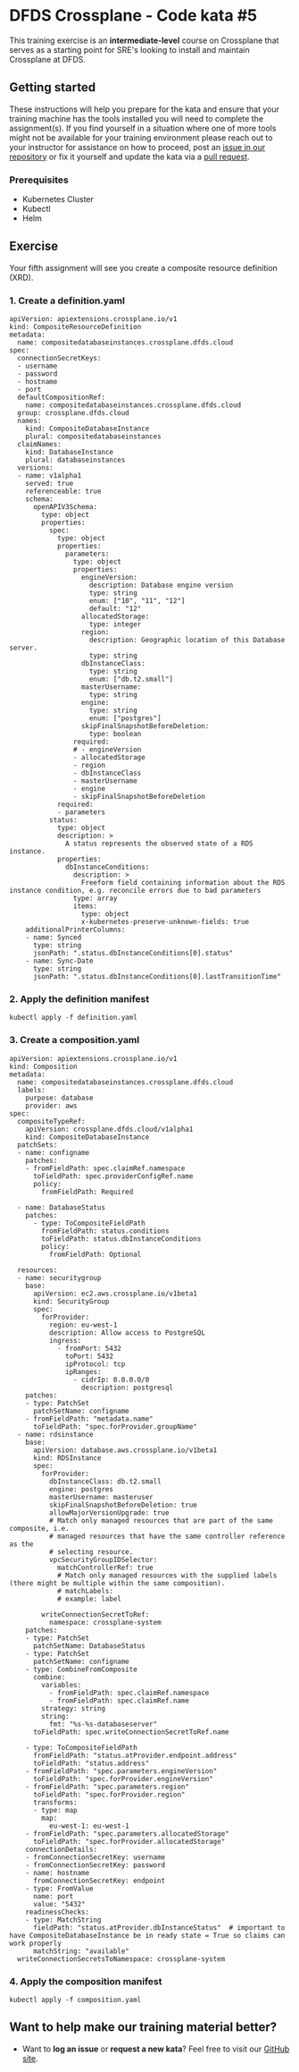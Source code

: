 DFDS Crossplane - Code kata #5
======================================

This training exercise is an **intermediate-level** course on Crossplane that serves as a starting point for SRE's looking to install and maintain Crossplane at DFDS.

## Getting started
These instructions will help you prepare for the kata and ensure that your training machine has the tools installed you will need to complete the assignment(s). If you find yourself in a situation where one of more tools might not be available for your training environment please reach out to your instructor for assistance on how to proceed, post an [issue in our repository](https://github.com/dfds/dojo/issues) or fix it yourself and update the kata via a [pull request](https://github.com/dfds/dojo/pulls).

### Prerequisites
* Kubernetes Cluster
* Kubectl
* Helm

## Exercise
Your fifth assignment will see you create a composite resource definition (XRD). 

### 1. Create a definition.yaml
```
apiVersion: apiextensions.crossplane.io/v1
kind: CompositeResourceDefinition
metadata:
  name: compositedatabaseinstances.crossplane.dfds.cloud
spec:
  connectionSecretKeys:
  - username
  - password
  - hostname
  - port
  defaultCompositionRef:
    name: compositedatabaseinstances.crossplane.dfds.cloud
  group: crossplane.dfds.cloud
  names:
    kind: CompositeDatabaseInstance
    plural: compositedatabaseinstances
  claimNames:
    kind: DatabaseInstance
    plural: databaseinstances
  versions:
  - name: v1alpha1
    served: true
    referenceable: true
    schema:
      openAPIV3Schema:
        type: object
        properties:
          spec:
            type: object
            properties:
              parameters:
                type: object
                properties:
                  engineVersion:
                    description: Database engine version
                    type: string
                    enum: ["10", "11", "12"]
                    default: "12"
                  allocatedStorage:
                    type: integer
                  region:
                    description: Geographic location of this Database server.
                    type: string
                  dbInstanceClass:
                    type: string
                    enum: ["db.t2.small"]
                  masterUsername:
                    type: string
                  engine:
                    type: string
                    enum: ["postgres"]
                  skipFinalSnapshotBeforeDeletion:
                    type: boolean
                required:
                # - engineVersion
                - allocatedStorage
                - region
                - dbInstanceClass
                - masterUsername
                - engine
                - skipFinalSnapshotBeforeDeletion
            required:
            - parameters
          status:
            type: object
            description: >
              A status represents the observed state of a RDS instance.
            properties:
              dbInstanceConditions:
                description: >
                  Freeform field containing information about the RDS instance condition, e.g. reconcile errors due to bad parameters
                type: array
                items:
                  type: object
                  x-kubernetes-preserve-unknown-fields: true
    additionalPrinterColumns:
    - name: Synced
      type: string
      jsonPath: ".status.dbInstanceConditions[0].status"
    - name: Sync-Date
      type: string
      jsonPath: ".status.dbInstanceConditions[0].lastTransitionTime"
```

### 2. Apply the definition manifest
```
kubectl apply -f definition.yaml
```

### 3. Create a composition.yaml

```
apiVersion: apiextensions.crossplane.io/v1
kind: Composition
metadata:
  name: compositedatabaseinstances.crossplane.dfds.cloud
  labels:
    purpose: database
    provider: aws
spec:
  compositeTypeRef:
    apiVersion: crossplane.dfds.cloud/v1alpha1
    kind: CompositeDatabaseInstance
  patchSets:
  - name: configname
    patches:
    - fromFieldPath: spec.claimRef.namespace
      toFieldPath: spec.providerConfigRef.name
      policy:
        fromFieldPath: Required

  - name: DatabaseStatus
    patches:
      - type: ToCompositeFieldPath
        fromFieldPath: status.conditions
        toFieldPath: status.dbInstanceConditions
        policy:
          fromFieldPath: Optional

  resources:
  - name: securitygroup
    base:
      apiVersion: ec2.aws.crossplane.io/v1beta1
      kind: SecurityGroup
      spec:
        forProvider:
          region: eu-west-1
          description: Allow access to PostgreSQL
          ingress:
            - fromPort: 5432
              toPort: 5432
              ipProtocol: tcp
              ipRanges:
                - cidrIp: 0.0.0.0/0
                  description: postgresql
    patches:
    - type: PatchSet
      patchSetName: configname
    - fromFieldPath: "metadata.name"
      toFieldPath: "spec.forProvider.groupName"     
  - name: rdsinstance
    base:
      apiVersion: database.aws.crossplane.io/v1beta1
      kind: RDSInstance
      spec:
        forProvider:
          dbInstanceClass: db.t2.small
          engine: postgres
          masterUsername: masteruser
          skipFinalSnapshotBeforeDeletion: true
          allowMajorVersionUpgrade: true
          # Match only managed resources that are part of the same composite, i.e.
          # managed resources that have the same controller reference as the
          # selecting resource.
          vpcSecurityGroupIDSelector:
            matchControllerRef: true
            # Match only managed resources with the supplied labels (there might be multiple within the same composition).
            # matchLabels:
            # example: label

        writeConnectionSecretToRef:
          namespace: crossplane-system
    patches:
    - type: PatchSet
      patchSetName: DatabaseStatus    
    - type: PatchSet
      patchSetName: configname
    - type: CombineFromComposite
      combine:
        variables: 
          - fromFieldPath: spec.claimRef.namespace          
          - fromFieldPath: spec.claimRef.name    
        strategy: string        
        string:
          fmt: "%s-%s-databaseserver"
      toFieldPath: spec.writeConnectionSecretToRef.name

    - type: ToCompositeFieldPath
      fromFieldPath: "status.atProvider.endpoint.address"
      toFieldPath: "status.address"
    - fromFieldPath: "spec.parameters.engineVersion"
      toFieldPath: "spec.forProvider.engineVersion"
    - fromFieldPath: "spec.parameters.region"
      toFieldPath: "spec.forProvider.region"
      transforms:
      - type: map
        map:
          eu-west-1: eu-west-1
    - fromFieldPath: "spec.parameters.allocatedStorage"
      toFieldPath: "spec.forProvider.allocatedStorage"
    connectionDetails:
    - fromConnectionSecretKey: username
    - fromConnectionSecretKey: password
    - name: hostname
      fromConnectionSecretKey: endpoint
    - type: FromValue
      name: port
      value: "5432"
    readinessChecks:
    - type: MatchString
      fieldPath: "status.atProvider.dbInstanceStatus"  # important to have CompositeDatabaseInstance be in ready state = True so claims can work properly
      matchString: "available"
  writeConnectionSecretsToNamespace: crossplane-system
```

### 4. Apply the composition manifest

```
kubectl apply -f composition.yaml
```

## Want to help make our training material better?
 * Want to **log an issue** or **request a new kata**? Feel free to visit our [GitHub site](https://github.com/dfds/dojo/issues).